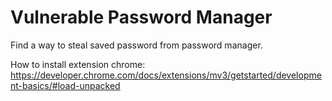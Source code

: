 # Vulnerable Password Manager

Find a way to steal saved password from password manager.

How to install extension chrome:
https://developer.chrome.com/docs/extensions/mv3/getstarted/development-basics/#load-unpacked
